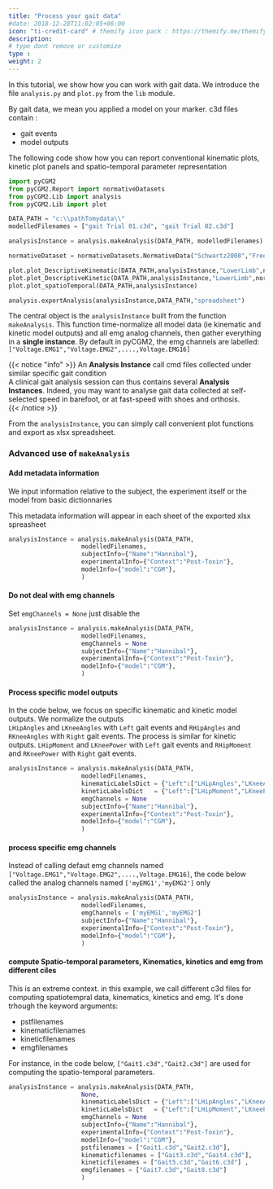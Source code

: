 ```yaml
---
title: "Process your gait data"
#date: 2018-12-28T11:02:05+06:00
icon: "ti-credit-card" # themify icon pack : https://themify.me/themify-icons
description:
# type dont remove or customize
type :
weight: 2
---
```



In this tutorial, we show how you can work with gait data. We introduce the file `analysis.py`  and `plot.py` from the `lib` module.

By gait data, we mean you applied a model on your marker. c3d files contain :
  * gait events
  * model outputs


The following code show how you can report conventional kinematic plots, kinetic plot panels and spatio-temporal parameter representation    

```python
import pyCGM2
from pyCGM2.Report import normativeDatasets
from pyCGM2.Lib import analysis
from pyCGM2.Lib import plot

DATA_PATH = "c:\\pathTomydata\\"
modelledFilenames = ["gait Trial 01.c3d", "gait Trial 02.c3d"]

analysisInstance = analysis.makeAnalysis(DATA_PATH, modelledFilenames)

normativeDataset = normativeDatasets.NormativeData("Schwartz2008","Free") # refer to the normative dataset from swartz 2008

plot.plot_DescriptiveKinematic(DATA_PATH,analysisInstance,"LowerLimb",normativeDataset)
plot.plot_DescriptiveKinetic(DATA_PATH,analysisInstance,"LowerLimb",normativeDataset)
plot.plot_spatioTemporal(DATA_PATH,analysisInstance)

analysis.exportAnalysis(analysisInstance,DATA_PATH,"spreadsheet")

```

The central object is the `analysisInstance` built from the function  `makeAnalysis`.
This function time-normalize all model data (ie kinematic and kinetic model outputs) and all emg analog channels, then gather everything in a **single instance**.
By default in pyCGM2, the emg channels are labelled:`["Voltage.EMG1","Voltage.EMG2",....,Voltage.EMG16]`

{{< notice "info" >}}
  An **Analysis Instance** call cmd files collected  under similar specific gait condition <br/>
  A clinical gait analysis session can thus contains several **Analysis Instances**. Indeed, you may want to analyse gait data collected at self-selected speed in barefoot, or at fast-speed with shoes and orthosis.   
{{< /notice >}}


From the `analysisInstance`, you can simply call convenient plot functions and export as xlsx spreadsheet.  


### Advanced use of `makeAnalysis`

#### Add metadata information

We input information relative to the subject, the experiment itself or the model from basic dictionnaries

This metadata information will appear in each sheet of the exported xlsx spreasheet

```python
analysisInstance = analysis.makeAnalysis(DATA_PATH,
                    modelledFilenames,
                    subjectInfo={"Name":"Hannibal"},
                    experimentalInfo={"Context":"Post-Toxin"},
                    modelInfo={"model":"CGM"},
                    )

```

#### Do not deal with emg channels

Set `emgChannels = None` just disable the

```python
analysisInstance = analysis.makeAnalysis(DATA_PATH,
                    modelledFilenames,
                    emgChannels = None
                    subjectInfo={"Name":"Hannibal"},
                    experimentalInfo={"Context":"Post-Toxin"},
                    modelInfo={"model":"CGM"},
                    )

```



#### Process specific model outputs  

In the code below, we focus on specific kinematic and kinetic model outputs. We normalize the outputs   
`LHipAngles` and `LKneeAngles` with `Left` gait events and `RHipAngles` and `RKneeAngles` with `Right` gait events.
The process is similar for kinetic outputs. `LHipMoment` and `LKneePower` with `Left` gait events and `RHipMoment` and `RKneePower` with `Right` gait events.    

```python
analysisInstance = analysis.makeAnalysis(DATA_PATH,
                    modelledFilenames,
                    kinematicLabelsDict = {"Left":["LHipAngles","LKneeAngles"],"Right":["RHipAngles","RKneeAngles"]},
                    kineticLabelsDict   = {"Left":["LHipMoment","LKneePower"],"Right":["RHipMoment","RKneePower"]},
                    emgChannels = None
                    subjectInfo={"Name":"Hannibal"},
                    experimentalInfo={"Context":"Post-Toxin"},
                    modelInfo={"model":"CGM"},
                    )

```

#### process specific emg channels

Instead of calling defaut emg channels named   `["Voltage.EMG1","Voltage.EMG2",....,Voltage.EMG16]`, the code below called the analog channels named  `['myEMG1','myEMG2']` only


```python
analysisInstance = analysis.makeAnalysis(DATA_PATH,
                    modelledFilenames,
                    emgChannels = ['myEMG1','myEMG2']
                    subjectInfo={"Name":"Hannibal"},
                    experimentalInfo={"Context":"Post-Toxin"},
                    modelInfo={"model":"CGM"},
                    )

```



#### compute Spatio-temporal parameters, Kinematics, kinetics and emg from different ciles  


This is an extreme context. in this example, we call different c3d files for computing spatiotempral data, kinematics, kinetics and emg.
It's done trhough the keyword arguments:

 * pstfilenames
 * kinematicfilenames
 * kineticfilenames
 * emgfilenames

For instance, in the code below, `["Gait1.c3d","Gait2.c3d"]` are used for computing the spatio-temporal parameters.

```python
analysisInstance = analysis.makeAnalysis(DATA_PATH,
                    None,
                    kinematicLabelsDict = {"Left":["LHipAngles","LKneeAngles"],"Right":["RHipAngles","RKneeAngles"]},
                    kineticLabelsDict   = {"Left":["LHipMoment","LKneePower"],"Right":["RHipMoment","RKneePower"]},
                    emgChannels = None
                    subjectInfo={"Name":"Hannibal"},
                    experimentalInfo={"Context":"Post-Toxin"},
                    modelInfo={"model":"CGM"},
                    pstfilenames = ["Gait1.c3d","Gait2.c3d"],
                    kinematicfilenames = ["Gait3.c3d","Gait4.c3d"],
                    kineticfilenames = ["Gait5.c3d","Gait6.c3d"] ,
                    emgfilenames = ["Gait7.c3d","Gait8.c3d"]
                    )

```
